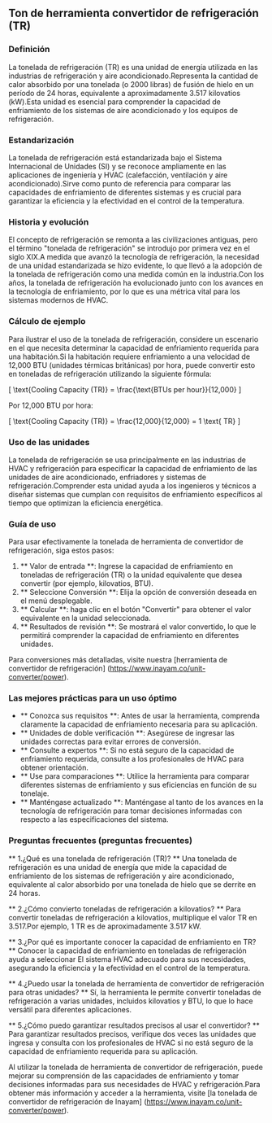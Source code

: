 ## Ton de herramienta convertidor de refrigeración (TR)

### Definición
La tonelada de refrigeración (TR) es una unidad de energía utilizada en las industrias de refrigeración y aire acondicionado.Representa la cantidad de calor absorbido por una tonelada (o 2000 libras) de fusión de hielo en un período de 24 horas, equivalente a aproximadamente 3.517 kilovatios (kW).Esta unidad es esencial para comprender la capacidad de enfriamiento de los sistemas de aire acondicionado y los equipos de refrigeración.

### Estandarización
La tonelada de refrigeración está estandarizada bajo el Sistema Internacional de Unidades (SI) y se reconoce ampliamente en las aplicaciones de ingeniería y HVAC (calefacción, ventilación y aire acondicionado).Sirve como punto de referencia para comparar las capacidades de enfriamiento de diferentes sistemas y es crucial para garantizar la eficiencia y la efectividad en el control de la temperatura.

### Historia y evolución
El concepto de refrigeración se remonta a las civilizaciones antiguas, pero el término "tonelada de refrigeración" se introdujo por primera vez en el siglo XIX.A medida que avanzó la tecnología de refrigeración, la necesidad de una unidad estandarizada se hizo evidente, lo que llevó a la adopción de la tonelada de refrigeración como una medida común en la industria.Con los años, la tonelada de refrigeración ha evolucionado junto con los avances en la tecnología de enfriamiento, por lo que es una métrica vital para los sistemas modernos de HVAC.

### Cálculo de ejemplo
Para ilustrar el uso de la tonelada de refrigeración, considere un escenario en el que necesita determinar la capacidad de enfriamiento requerida para una habitación.Si la habitación requiere enfriamiento a una velocidad de 12,000 BTU (unidades térmicas británicas) por hora, puede convertir esto en toneladas de refrigeración utilizando la siguiente fórmula:

\[ \text{Cooling Capacity (TR)} = \frac{\text{BTUs per hour}}{12,000} \]

Por 12,000 BTU por hora:

\[ \text{Cooling Capacity (TR)} = \frac{12,000}{12,000} = 1 \text{ TR} \]

### Uso de las unidades
La tonelada de refrigeración se usa principalmente en las industrias de HVAC y refrigeración para especificar la capacidad de enfriamiento de las unidades de aire acondicionado, enfriadores y sistemas de refrigeración.Comprender esta unidad ayuda a los ingenieros y técnicos a diseñar sistemas que cumplan con requisitos de enfriamiento específicos al tiempo que optimizan la eficiencia energética.

### Guía de uso
Para usar efectivamente la tonelada de herramienta de convertidor de refrigeración, siga estos pasos:

1. ** Valor de entrada **: Ingrese la capacidad de enfriamiento en toneladas de refrigeración (TR) o la unidad equivalente que desea convertir (por ejemplo, kilovatios, BTU).
2. ** Seleccione Conversión **: Elija la opción de conversión deseada en el menú desplegable.
3. ** Calcular **: haga clic en el botón "Convertir" para obtener el valor equivalente en la unidad seleccionada.
4. ** Resultados de revisión **: Se mostrará el valor convertido, lo que le permitirá comprender la capacidad de enfriamiento en diferentes unidades.

Para conversiones más detalladas, visite nuestra [herramienta de convertidor de refrigeración] (https://www.inayam.co/unit-converter/power).

### Las mejores prácticas para un uso óptimo
- ** Conozca sus requisitos **: Antes de usar la herramienta, comprenda claramente la capacidad de enfriamiento necesaria para su aplicación.
- ** Unidades de doble verificación **: Asegúrese de ingresar las unidades correctas para evitar errores de conversión.
- ** Consulte a expertos **: Si no está seguro de la capacidad de enfriamiento requerida, consulte a los profesionales de HVAC para obtener orientación.
- ** Use para comparaciones **: Utilice la herramienta para comparar diferentes sistemas de enfriamiento y sus eficiencias en función de su tonelaje.
- ** Manténgase actualizado **: Manténgase al tanto de los avances en la tecnología de refrigeración para tomar decisiones informadas con respecto a las especificaciones del sistema.

### Preguntas frecuentes (preguntas frecuentes)

** 1.¿Qué es una tonelada de refrigeración (TR)? **
Una tonelada de refrigeración es una unidad de energía que mide la capacidad de enfriamiento de los sistemas de refrigeración y aire acondicionado, equivalente al calor absorbido por una tonelada de hielo que se derrite en 24 horas.

** 2.¿Cómo convierto toneladas de refrigeración a kilovatios? **
Para convertir toneladas de refrigeración a kilovatios, multiplique el valor TR en 3.517.Por ejemplo, 1 TR es de aproximadamente 3.517 kW.

** 3.¿Por qué es importante conocer la capacidad de enfriamiento en TR? **
Conocer la capacidad de enfriamiento en toneladas de refrigeración ayuda a seleccionar El sistema HVAC adecuado para sus necesidades, asegurando la eficiencia y la efectividad en el control de la temperatura.

** 4.¿Puedo usar la tonelada de herramienta de convertidor de refrigeración para otras unidades? **
Sí, la herramienta le permite convertir toneladas de refrigeración a varias unidades, incluidos kilovatios y BTU, lo que lo hace versátil para diferentes aplicaciones.

** 5.¿Cómo puedo garantizar resultados precisos al usar el convertidor? **
Para garantizar resultados precisos, verifique dos veces las unidades que ingresa y consulta con los profesionales de HVAC si no está seguro de la capacidad de enfriamiento requerida para su aplicación.

Al utilizar la tonelada de herramienta de convertidor de refrigeración, puede mejorar su comprensión de las capacidades de enfriamiento y tomar decisiones informadas para sus necesidades de HVAC y refrigeración.Para obtener más información y acceder a la herramienta, visite [la tonelada de convertidor de refrigeración de Inayam] (https://www.inayam.co/unit-converter/power).